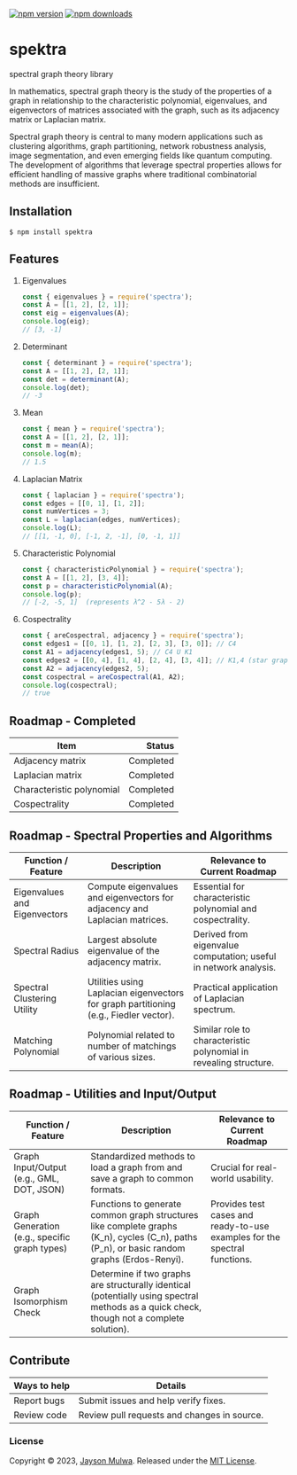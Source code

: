 
[![npm version](https://img.shields.io/npm/v/spektra.svg)](https://www.npmjs.com/package/spektra)
[![npm downloads](https://img.shields.io/npm/dm/spektra.svg)](https://www.npmjs.com/package/spektra)

# spektra
spectral graph theory library

In mathematics, spectral graph theory is the study of the properties of a graph in relationship to the characteristic polynomial, eigenvalues, and eigenvectors of matrices associated with the graph, such as its adjacency matrix or Laplacian matrix.

Spectral graph theory is central to many modern applications such as clustering algorithms, graph partitioning, network robustness analysis, image segmentation, and even emerging fields like quantum computing. The development of algorithms that leverage spectral properties allows for efficient handling of massive graphs where traditional combinatorial methods are insufficient.

## Installation

```console
$ npm install spektra
```

## Features
 1. Eigenvalues
    ```js
    const { eigenvalues } = require('spectra');
    const A = [[1, 2], [2, 1]];
    const eig = eigenvalues(A);
    console.log(eig);
    // [3, -1]
    ```

 2. Determinant
    ```js
    const { determinant } = require('spectra');
    const A = [[1, 2], [2, 1]];
    const det = determinant(A);
    console.log(det);
    // -3
    ```
 3. Mean
    ```js
    const { mean } = require('spectra');
    const A = [[1, 2], [2, 1]];
    const m = mean(A);
    console.log(m);
    // 1.5
    ```
 4. Laplacian Matrix
    ```js
    const { laplacian } = require('spectra');
    const edges = [[0, 1], [1, 2]];
    const numVertices = 3;
    const L = laplacian(edges, numVertices);
    console.log(L);
    // [[1, -1, 0], [-1, 2, -1], [0, -1, 1]]
    ```
 5. Characteristic Polynomial
    ```js
    const { characteristicPolynomial } = require('spectra');
    const A = [[1, 2], [3, 4]];
    const p = characteristicPolynomial(A);
    console.log(p);
    // [-2, -5, 1]  (represents λ^2 - 5λ - 2)
    ```
 6. Cospectrality
    ```js
    const { areCospectral, adjacency } = require('spectra');
    const edges1 = [[0, 1], [1, 2], [2, 3], [3, 0]]; // C4
    const A1 = adjacency(edges1, 5); // C4 U K1
    const edges2 = [[0, 4], [1, 4], [2, 4], [3, 4]]; // K1,4 (star graph)
    const A2 = adjacency(edges2, 5);
    const cospectral = areCospectral(A1, A2);
    console.log(cospectral);
    // true
    ```

## Roadmap - Completed

| Item | Status |
|---|---:|
| Adjacency matrix | Completed |
| Laplacian matrix | Completed |
| Characteristic polynomial | Completed |
| Cospectrality | Completed |

## Roadmap - Spectral Properties and Algorithms

| Function / Feature | Description | Relevance to Current Roadmap |
|---|---|---|
| Eigenvalues and Eigenvectors | Compute eigenvalues and eigenvectors for adjacency and Laplacian matrices. | Essential for characteristic polynomial and cospectrality. |
| Spectral Radius | Largest absolute eigenvalue of the adjacency matrix. | Derived from eigenvalue computation; useful in network analysis. |
| Spectral Clustering Utility | Utilities using Laplacian eigenvectors for graph partitioning (e.g., Fiedler vector). | Practical application of Laplacian spectrum. |
| Matching Polynomial | Polynomial related to number of matchings of various sizes. | Similar role to characteristic polynomial in revealing structure. |


## Roadmap - Utilities and Input/Output
| Function / Feature | Description | Relevance to Current Roadmap |
|---|---|---|
| Graph Input/Output (e.g., GML, DOT, JSON) | Standardized methods to load a graph from and save a graph to common formats. | Crucial for real-world usability. |
| Graph Generation (e.g., specific graph types) | Functions to generate common graph structures like complete graphs (K_n), cycles (C_n), paths (P_n), or basic random graphs (Erdos-Renyi). | Provides test cases and ready-to-use examples for the spectral functions. |
| Graph Isomorphism Check | Determine if two graphs are structurally identical (potentially using spectral methods as a quick check, though not a complete solution). | |

## Contribute

| Ways to help | Details |
|---|---|
| Report bugs | Submit issues and help verify fixes. |
| Review code | Review pull requests and changes in source. |

### License

Copyright © 2023, [Jayson Mulwa](https://github.com/jaysonmulwa).
Released under the [MIT License](LICENSE).
